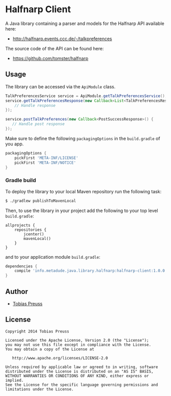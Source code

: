 # Halfnarp Client

A Java library containing a parser and models for the Halfnarp API available here:

* http://halfnarp.events.ccc.de/-/talkpreferences

The source code of the API can be found here:

* https://github.com/tomster/halfnarp



## Usage

The library can be accessed via the `ApiModule` class.

```java
TalkPreferencesService service = ApiModule.getTalkPreferencesService();
service.getTalkPreferencesResponse(new Callback<List<TalkPreferencesResponse>>() {
    // Handle response
});

service.postTalkPreferences(new Callback<PostSuccessResponse>() {
   // Handle post response
});
```

Make sure to define the following `packagingOptions` in the  `build.gradle` of you app.

```groovy
packagingOptions {
    pickFirst 'META-INF/LICENSE'
    pickFirst 'META-INF/NOTICE'
}
```


### Gradle build

To deploy the library to your local Maven repository run the following task:

```bash
$ ./gradlew publishToMavenLocal
```

Then, to use the library in your project add the following to
your top level `build.gradle`:

```
allprojects {
    repositories {
        jcenter()
        mavenLocal()
    }
}
```

and to your application module `build.gradle`:


```groovy
dependencies {
    compile 'info.metadude.java.library.halfnarp:halfnarp-client:1.0.0'
}
```



## Author

* [Tobias Preuss][tobias-preuss]

## License

    Copyright 2014 Tobias Preuss

    Licensed under the Apache License, Version 2.0 (the "License");
    you may not use this file except in compliance with the License.
    You may obtain a copy of the License at

       http://www.apache.org/licenses/LICENSE-2.0

    Unless required by applicable law or agreed to in writing, software
    distributed under the License is distributed on an "AS IS" BASIS,
    WITHOUT WARRANTIES OR CONDITIONS OF ANY KIND, either express or implied.
    See the License for the specific language governing permissions and
    limitations under the License.


[tobias-preuss]: https://github.com/johnjohndoe


